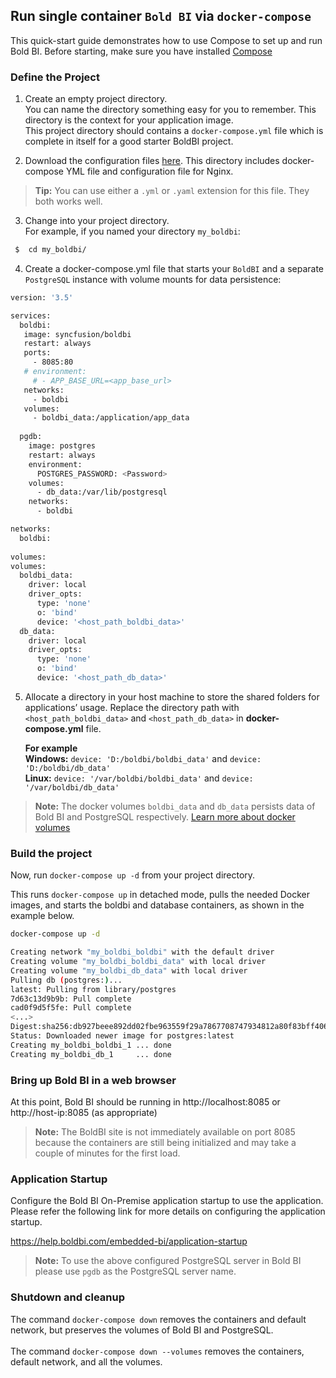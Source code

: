 ## Run single container `Bold BI` via `docker-compose`

 This quick-start guide demonstrates how to use Compose to set up and run Bold BI. Before starting, make sure you have installed [Compose](https://docs.docker.com/compose/install/)

### Define the Project

  1. Create an empty project directory.<br/>
  You can name the directory something easy for you to remember. This directory is the context for your application image.<br/>
  This project directory should contains a `docker-compose.yml` file which is complete in itself for a good starter BoldBI project.
  
  2. Download the configuration files [here](/deploy/single-container/). This directory includes docker-compose YML file and configuration file for Nginx.

  > **Tip:**
    You can use either a `.yml` or `.yaml` extension for this file. They both works well.
  
  3.  Change into your project directory.<br/>
  For example, if you named your directory `my_boldbi`:

  ```sh
   $  cd my_boldbi/
   ```

  4. Create a docker-compose.yml file that starts your `BoldBI`  and a separate `PostgreSQL` instance with volume mounts for data persistence:

```sh
version: '3.5'

services:
  boldbi:
   image: syncfusion/boldbi
   restart: always
   ports:
     - 8085:80
   # environment:
     # - APP_BASE_URL=<app_base_url>
   networks:
     - boldbi
   volumes:
     - boldbi_data:/application/app_data
    
  pgdb:
    image: postgres
    restart: always
    environment:
      POSTGRES_PASSWORD: <Password>
    volumes:
      - db_data:/var/lib/postgresql
    networks:
      - boldbi

networks:
  boldbi:
  
volumes:
volumes:
  boldbi_data:
    driver: local
    driver_opts:
      type: 'none'
      o: 'bind'
      device: '<host_path_boldbi_data>'
  db_data:
    driver: local
    driver_opts:
      type: 'none'
      o: 'bind'
      device: '<host_path_db_data>'
  ```

  5. Allocate a directory in your host machine to store the shared folders for applications’ usage. Replace the directory path with `<host_path_boldbi_data>` and `<host_path_db_data>` in **docker-compose.yml** file.

       <b>For example</b> <br><b>Windows:</b> `device: 'D:/boldbi/boldbi_data'` and `device: 'D:/boldbi/db_data'` <br><b>Linux:</b> `device: '/var/boldbi/boldbi_data'` and `device: '/var/boldbi/db_data'`

> **Note:**
> The docker volumes `boldbi_data` and `db_data` persists data of Bold BI and PostgreSQL respectively. [Learn more about docker volumes](https://docs.docker.com/storage/volumes/)

### Build the project

Now, run `docker-compose up -d` from your project directory.
<br />

This runs `docker-compose up` in detached mode, pulls the needed Docker images, and starts the boldbi and database containers, as shown in the example below.
```sh
docker-compose up -d

Creating network "my_boldbi_boldbi" with the default driver
Creating volume "my_boldbi_boldbi_data" with local driver
Creating volume "my_boldbi_db_data" with local driver
Pulling db (postgres:)...
latest: Pulling from library/postgres
7d63c13d9b9b: Pull complete
cad0f9d5f5fe: Pull complete
<...>
Digest:sha256:db927beee892dd02fbe963559f29a7867708747934812a80f83bff406a0d54fd
Status: Downloaded newer image for postgres:latest
Creating my_boldbi_boldbi_1 ... done
Creating my_boldbi_db_1     ... done
```
### Bring up Bold BI in a web browser

At this point, Bold BI should be running in http://localhost:8085 or http://host-ip:8085 (as appropriate)

> **Note:**
> The BoldBI site is not immediately available on port 8085 because the containers are still being initialized and may take a couple of minutes for the first load.

### Application Startup

Configure the Bold BI On-Premise application startup to use the application. Please refer the following link for more details on configuring the application startup.

https://help.boldbi.com/embedded-bi/application-startup

> **Note:**
> To use the above configured PostgreSQL server in Bold BI please use `pgdb` as the PostgreSQL server name.

### Shutdown and cleanup

The command `docker-compose down` removes the containers and default network, but preserves the volumes of Bold BI and PostgreSQL. <br /><br />
The command `docker-compose down --volumes` removes the containers, default network, and all the volumes.

